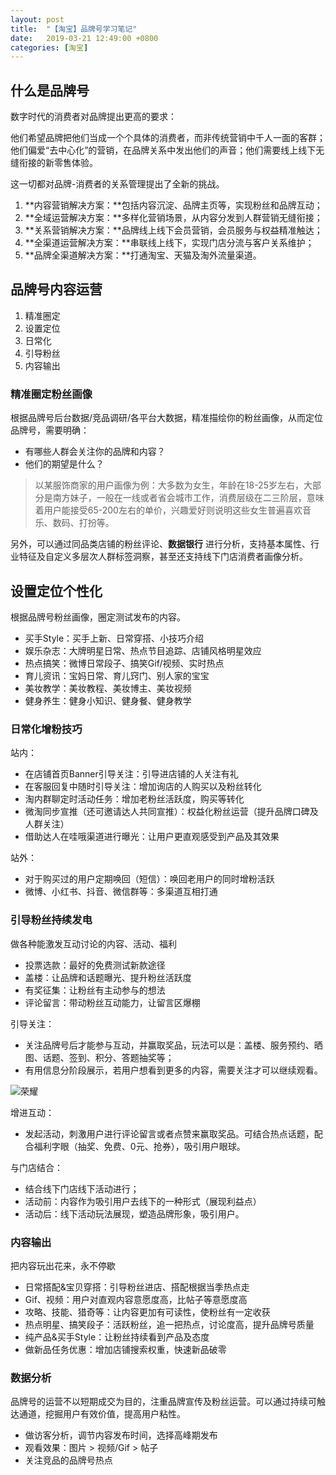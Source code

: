 ```yaml
---
layout: post
title:  "【淘宝】品牌号学习笔记"
date:   2019-03-21 12:49:00 +0800
categories: [淘宝]
---
```


## 什么是品牌号

数字时代的消费者对品牌提出更高的要求：

他们希望品牌把他们当成一个个具体的消费者，而非传统营销中千人一面的客群；他们偏爱“去中心化”的营销，在品牌关系中发出他们的声音；他们需要线上线下无缝衔接的新零售体验。

这一切都对品牌-消费者的关系管理提出了全新的挑战。

1. **内容营销解决方案：**包括内容沉淀、品牌主页等，实现粉丝和品牌互动；
2. **全域运营解决方案：**多样化营销场景，从内容分发到人群营销无缝衔接；
3. **关系营销解决方案：**品牌线上线下会员营销，会员服务与权益精准触达；
4. **全渠道运营解决方案：**串联线上线下，实现门店分流与客户关系维护；
5. **品牌全渠道解决方案：**打通淘宝、天猫及淘外流量渠道。

## 品牌号内容运营

1. 精准圈定
2. 设置定位
3. 日常化
4. 引导粉丝
5. 内容输出

### 精准圈定粉丝画像

根据品牌号后台数据/竞品调研/各平台大数据，精准描绘你的粉丝画像，从而定位品牌号，需要明确：

* 有哪些人群会关注你的品牌和内容？
* 他们的期望是什么？

> 以某服饰商家的用户画像为例：大多数为女生，年龄在18-25岁左右，大部分是南方妹子，一般在一线或者省会城市工作，消费层级在二三阶层，意味着用户能接受65-200左右的单价，兴趣爱好则说明这些女生普遍喜欢音乐、数码、打扮等。

另外，可以通过同品类店铺的粉丝评论、**数据银行** 进行分析，支持基本属性、行业特征及自定义多层次人群标签洞察，甚至还支持线下门店消费者画像分析。

## 设置定位个性化

根据品牌号粉丝画像，圈定测试发布的内容。

* 买手Style：买手上新、日常穿搭、小技巧介绍
* 娱乐杂志：大牌明星日常、热点节目追踪、店铺风格明星效应
* 热点搞笑：微博日常段子、搞笑Gif/视频、实时热点
* 育儿资讯：宝妈日常、育儿窍门、别人家的宝宝
* 美妆教学：美妆教程、美妆博主、美妆视频
* 健身养生：健身小知识、健身餐、健身教学

### 日常化增粉技巧

站内：

* 在店铺首页Banner引导关注：引导进店铺的人关注有礼
* 在客服回复中随时引导关注：增加询店的人购买以及粉丝转化
* 淘内群聊定时活动任务：增加老粉丝活跃度，购买等转化
* 微淘同步宣推（还可邀请达人共同宣推）：权益化粉丝运营（提升品牌口碑及人群关注）
* 借助达人在哇哦渠道进行曝光：让用户更直观感受到产品及其效果

站外：

* 对于购买过的用户定期唤回（短信）：唤回老用户的同时增粉活跃
* 微博、小红书、抖音、微信群等：多渠道互相打通

### 引导粉丝持续发电

做各种能激发互动讨论的内容、活动、福利

* 投票选款：最好的免费测试新款途径
* 盖楼：让品牌和话题曝光、提升粉丝活跃度
* 有奖征集：让粉丝有主动参与的想法
* 评论留言：带动粉丝互动能力，让留言区爆棚

引导关注：

* 关注品牌号后才能参与互动，并赢取奖品，玩法可以是：盖楼、服务预约、晒图、话题、签到、积分、答题抽奖等；
* 有用信息分阶段展示，若用户想看到更多的内容，需要关注才可以继续观看。

![荣耀](./../../../../static/img/public/rongyao.jpg)

增进互动：

* 发起活动，刺激用户进行评论留言或者点赞来赢取奖品。可结合热点话题，配合福利字眼（抽奖、免费、0元、抢券），吸引用户眼球。

与门店结合：

* 结合线下门店线下活动进行；
* 活动前：内容作为吸引用户去线下的一种形式（展现利益点）
* 活动后：线下活动玩法展现，塑造品牌形象，吸引用户。

### 内容输出

把内容玩出花来，永不停歇

* 日常搭配&宝贝穿搭：引导粉丝进店、搭配根据当季热点走
* Gif、视频：用户对直观内容意愿度高，比帖子等意愿度高
* 攻略、技能、猎奇等：让内容更加有可读性，使粉丝有一定收获
* 热点明星、搞笑段子：活跃粉丝，追一把热点，讨论度高，提升品牌号质量
* 纯产品&买手Style：让粉丝持续看到产品及态度
* 做新品任务优惠：增加店铺搜索权重，快速新品破零

### 数据分析

品牌号的运营不以短期成交为目的，注重品牌宣传及粉丝运营。可以通过持续可触达通道，挖掘用户有效价值，提高用户粘性。

* 做访客分析，调节内容发布时间，选择高峰期发布
* 观看效果：图片 > 视频/Gif > 帖子
* 关注竞品的品牌号热点




